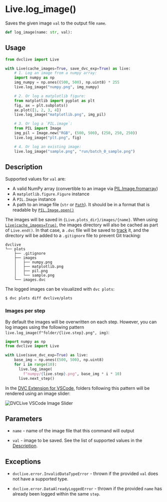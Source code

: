 # Live.log_image()

Saves the given image `val` to the output file `name`.

```py
def log_image(name: str, val):
```

## Usage

```py
from dvclive import Live

with Live(cache_images=True, save_dvc_exp=True) as live:
    # 1. Log an image from a numpy array:
    import numpy as np
    img_numpy = np.ones((500, 500), np.uint8) * 255
    live.log_image("numpy.png", img_numpy)

    # 2. Or log a matplotlib figure:
    from matplotlib import pyplot as plt
    fig, ax = plt.subplots()
    ax.plot([1, 2, 3, 4])
    live.log_image("matplotlib.png", img_pil)

    # 3. Or log a `PIL.image`:
    from PIL import Image
    img_pil = Image.new("RGB", (500, 500), (250, 250, 250))
    live.log_image("plt.png", fig)

    # 4. Or log an existing image:
    live.log_image("sample.png", "run/batch_0_sample.png")
```

## Description

Supported values for `val` are:

- A valid NumPy array (convertible to an image via
  [PIL.Image.fromarray](https://pillow.readthedocs.io/en/stable/reference/Image.html#PIL.Image.fromarray))
- A `matplotlib.figure.Figure` instance
- A `PIL.Image` instance
- A path to an image file (`str` or
  [`Path`](https://docs.python.org/3/library/pathlib.html#pathlib.Path)). It
  should be in a format that is readable by
  [`PIL.Image.open()`](https://pillow.readthedocs.io/en/stable/reference/Image.html#PIL.Image.open)

The images will be saved in `{Live.plots_dir}/images/{name}`. When using
[`Live(cache_images=True)`](/doc/dvclive/live#parameters), the images directory
will also be <abbr>cached</abbr> as part of `Live.end()`. In that case, a `.dvc`
file will be saved to
[track](/doc/dvclive/how-it-works#track-large-artifacts-with-dvc) it, and the
directory will be added to a `.gitignore` file to prevent Git tracking:

```
dvclive
└── plots
    ├── .gitignore
    ├── images
    │   ├── numpy.png
    │   ├── matplotlib.png
    │   ├── pil.png
    │   └── sample.png
    └── images.dvc
```

<admon type="tip">

The logged images can be visualized with `dvc plots`:

```cli
$ dvc plots diff dvclive/plots
```

</admon>

### Images per step

By default the images will be overwritten on each step. However, you can log
images using the following pattern
`live.log_image(f"folder/{live.step}.png", img)`:

```py
import numpy as np
from dvclive import Live

with Live(save_dvc_exp=True) as live:
    base_img = np.ones((500, 500), np.uint8)
    for i in range(10):
      live.log_image(
        f"numpy/{live.step}.png", base_img * i * 10)
      live.next_step()
```

In the
[DVC Extension for VSCode](https://marketplace.visualstudio.com/items?itemName=Iterative.dvc),
folders following this pattern will be rendered using an image slider:

![DVCLive VSCode Image Slider](/img/dvclive-vscode-image-slider.gif)

## Parameters

- `name` - name of the image file that this command will output

- `val` - image to be saved. See the list of supported values in the
  [Description](#description).

## Exceptions

- `dvclive.error.InvalidDataTypeError` - thrown if the provided `val` does not
  have a supported type.

- `dvclive.error.DataAlreadyLoggedError` - thrown if the provided `name` has
  already been logged within the same `step`.
